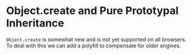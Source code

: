 # Object.create and Pure Prototypal Inheritance

`Object.create` is somewhat new and is not yet supported on all browsers. To deal with this we can add a polyfill to compensate for older engines.
